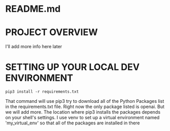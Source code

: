 # README.md

# PROJECT OVERVIEW

I'll add more info here later

# SETTING UP YOUR LOCAL DEV ENVIRONMENT

`pip3 install -r requirements.txt`

That command will use pip3 try to download all of the Python Packages list in the requirements.txt file. Right now the only package listed is openai. But we will add more. The location where pip3 installs the packages depends on your shell's settings. I use venv to set up a virtual environment named 'my_virtual_env' so that all of the packages are installed in there
